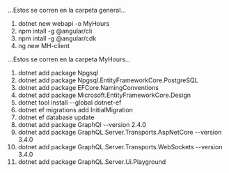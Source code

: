 ...Estos se corren en la carpeta general...
1. dotnet new webapi -o MyHours
2. npm intall -g @angular/cli
3. npm intall -g @angular/cdk
4. ng new MH-client

...Estos se corren en la carpeta MyHours...
1. dotnet add package Npgsql
2. dotnet add package Npgsql.EntityFrameworkCore.PostgreSQL
3. dotnet add package EFCore.NamingConventions
4. dotnet add package Microsoft.EntityFrameworkCore.Design
5. dotnet tool install --global dotnet-ef
6. dotnet ef migrations add InitialMigration
7. dotnet ef database update
8. dotnet add package GraphQl --version 2.4.0
9. dotnet add package GraphQL.Server.Transports.AspNetCore --version 3.4.0
10. dotnet add package GraphQL.Server.Transports.WebSockets --version 3.4.0
11. dotnet add package GraphQL.Server.Ui.Playground
